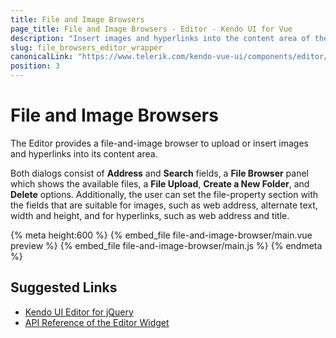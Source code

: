 ```yaml
---
title: File and Image Browsers
page_title: File and Image Browsers - Editor - Kendo UI for Vue
description: "Insert images and hyperlinks into the content area of the Kendo UI Editor wrapper for Vue."
slug: file_browsers_editor_wrapper
canonicalLink: "https://www.telerik.com/kendo-vue-ui/components/editor/"
position: 3
---
```


<div><WrapperBanner link="/kendo-vue-ui/components/editor/"></WrapperBanner></div>    

# File and Image Browsers

The Editor provides a file-and-image browser to upload or insert images and hyperlinks into its content area.

Both dialogs consist of **Address** and **Search** fields, a **File Browser** panel which shows the available files, a **File Upload**, **Create a New Folder**, and **Delete** options. Additionally, the user can set the file-property section with the fields that are suitable for images, such as web address, alternate text, width and height, and for hyperlinks, such as web address and title.

{% meta height:600 %}
{% embed_file file-and-image-browser/main.vue preview %}
{% embed_file file-and-image-browser/main.js %}
{% endmeta %}

## Suggested Links

* [Kendo UI Editor for jQuery](https://docs.telerik.com/kendo-ui/controls/editors/editor/overview)
* [API Reference of the Editor Widget](https://docs.telerik.com/kendo-ui/api/javascript/ui/editor)

